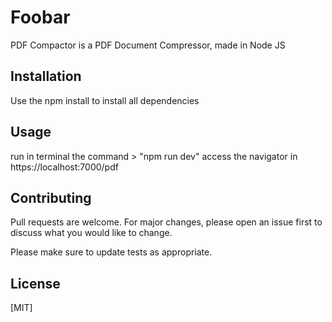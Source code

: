 # Foobar

PDF Compactor is a PDF Document Compressor, made in Node JS

## Installation

Use the npm install to install all dependencies

## Usage
run in terminal the command >  "npm run dev"
access the navigator in https://localhost:7000/pdf 

## Contributing
Pull requests are welcome. For major changes, please open an issue first to discuss what you would like to change.

Please make sure to update tests as appropriate.

## License
[MIT]